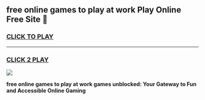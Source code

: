 
## free online games to play at work Play Online Free Site 👋
<h3>
<a href="https://download.freeplayer.one?title=free_online_games_to_play_at_work&ref=21F">CLICK TO PLAY</a></h3>
<hr>

<h3>
<a href="https://download.freeplayer.one?title=free_online_games_to_play_at_work&ref=21F">CLICK 2 PLAY</a>
  
</h3>

<a href="https://download.freeplayer.one?title=free_online_games_to_play_at_work&ref=21F"><img src="https://cdnb.artstation.com/p/assets/images/images/032/539/853/original/anto-thomas-button-gif.gif"></a>


**free online games to play at work games unblocked: Your Gateway to Fun and Accessible Online Gaming**
